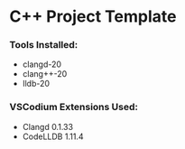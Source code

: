 # C++ Project Template

### Tools Installed:

 - clangd-20
 - clang++-20
 - lldb-20

### VSCodium Extensions Used:

  - Clangd 0.1.33
  - CodeLLDB 1.11.4
